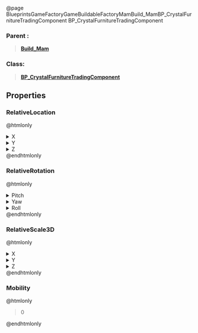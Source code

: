 @page BlueprintsGameFactoryGameBuildableFactoryMamBuild_MamBP_CrystalFurnitureTradingComponent BP_CrystalFurnitureTradingComponent
### Parent :
<b><a href="_blueprints_game_factory_game_buildable_factory_mam_build__mam.html"><blockquote>Build_Mam</blockquote></a></b>
### Class:
<b><a href="_blueprints_game_factory_game_buildable-shared_work_bench_b_p__crystal_furniture_trading_component.html"><blockquote>BP_CrystalFurnitureTradingComponent</blockquote></a></b>
## Properties
### RelativeLocation
@htmlonly
<details>
 <summary>X</summary>
<blockquote>-110.20000457763672</blockquote>
</details>
<details>
 <summary>Y</summary>
<blockquote>-245.00006103515625</blockquote>
</details>
<details>
 <summary>Z</summary>
<blockquote>30.999998092651367</blockquote>
</details>
@endhtmlonly

### RelativeRotation
@htmlonly
<details>
 <summary>Pitch</summary>
<blockquote>-90</blockquote>
</details>
<details>
 <summary>Yaw</summary>
<blockquote>0</blockquote>
</details>
<details>
 <summary>Roll</summary>
<blockquote>1.367778440908296e-05</blockquote>
</details>
@endhtmlonly

### RelativeScale3D
@htmlonly
<details>
 <summary>X</summary>
<blockquote>0.5</blockquote>
</details>
<details>
 <summary>Y</summary>
<blockquote>0.5</blockquote>
</details>
<details>
 <summary>Z</summary>
<blockquote>0.4000000059604645</blockquote>
</details>
@endhtmlonly

### Mobility
@htmlonly
<blockquote>0</blockquote>
@endhtmlonly

